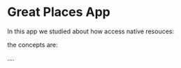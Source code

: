 # Great Places App

In this app we studied about how access native resouces:

the concepts are:

....
